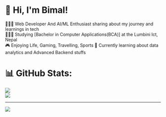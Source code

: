 
# 👋 Hi, I'm Bimal!
👩🏻‍💻 Web Developer And AI/ML Enthusiast sharing about my journey and learnings in tech<br/>
👩🏻‍🎓 Studying [Bachelor in Computer Applications(BCA)] at the Lumbini Ict, Nepal<br/>
🎮 Enjoying Life, Gaming, Travelling, Sports
💭 Currently learning about data analytics and Advanced Backend stuffs




# 📊 GitHub Stats:
![](https://github-readme-streak-stats.herokuapp.com/?user=BiMalxMe&theme=dark&hide_border=false)<br/>
![](https://github-readme-stats.vercel.app/api/top-langs/?username=BiMalxMe&theme=dark&hide_border=false&include_all_commits=false&count_private=false&layout=compact)

---
[![](https://visitcount.itsvg.in/api?id=BiMalxMe&icon=0&color=0)](https://visitcount.itsvg.in)

<!-- Proudly created with GPRM ( https://gprm.itsvg.in ) -->
